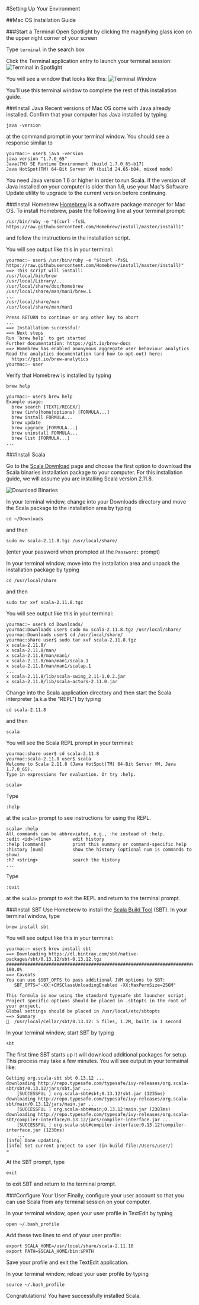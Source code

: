 #Setting Up Your Environment

##Mac OS Installation Guide

###Start a Terminal 
Open Spotlight by clicking the magnifying glass icon on the upper right corner of your screen

Type `terminal` in the search box 

Click the Terminal application entry to launch your terminal session:
![Terminal in Spotlight](http://skarlson.com/scalabridge/images/launching_terminal.png)

You will see a window that looks like this:
![Terminal Window](http://skarlson.com/scalabridge/images/terminal_window.png)

You'll use this terminal window to complete the rest of this installation guide.

###Install Java
Recent versions of Mac OS come with Java already installed.  Confirm that your computer has Java installed by typing
```
java -version
```
at the command prompt in your terminal window. You should see a response similar to
```
yourmac:~ user$ java -version
java version "1.7.0_65"
Java(TM) SE Runtime Environment (build 1.7.0_65-b17)
Java HotSpot(TM) 64-Bit Server VM (build 24.65-b04, mixed mode)
```
You need Java version 1.6 or higher in order to run Scala. If the version of Java installed on your computer is older than 1.6, use your Mac's Software Update utility to upgrade to the current version before continuing.

###Install Homebrew
[Homebrew](http://brew.sh/) is a software package manager for Mac OS. To install Homebrew, paste the following line at your terminal prompt:

```
/usr/bin/ruby -e "$(curl -fsSL https://raw.githubusercontent.com/Homebrew/install/master/install)"
```

and follow the instructions in the installation script.

You will see output like this in your terminal:

```
yourmac:~ user$ /usr/bin/ruby -e "$(curl -fsSL https://raw.githubusercontent.com/Homebrew/install/master/install)"
==> This script will install:
/usr/local/bin/brew
/usr/local/Library/...
/usr/local/share/doc/homebrew
/usr/local/share/man/man1/brew.1
...
/usr/local/share/man
/usr/local/share/man/man1

Press RETURN to continue or any other key to abort
...
==> Installation successful!
==> Next steps
Run `brew help` to get started
Further documentation: https://git.io/brew-docs
==> Homebrew has enabled anonymous aggregate user behaviour analytics
Read the analytics documentation (and how to opt-out) here:
  https://git.io/brew-analytics
yourmac:~ user
```

Verify that Homebrew is installed by typing 
```
brew help
```

```
yourmac:~ user$ brew help
Example usage:
  brew search [TEXT|/REGEX/]
  brew (info|home|options) [FORMULA...]
  brew install FORMULA...
  brew update
  brew upgrade [FORMULA...]
  brew uninstall FORMULA...
  brew list [FORMULA...]
...
```

###Install Scala

Go to the [Scala Download](http://www.scala-lang.org/download/) page and choose the first option to download the Scala binaries installation package to your computer. For this installation guide, we will assume you are installing Scala version 2.11.8.

![Download Binaries](http://skarlson.com/scalabridge/images/download_binaries.png)

In your terminal window, change into your Downloads directory and move the Scala package to the installation area by typing
```
cd ~/Downloads
```
and then 
```
sudo mv scala-2.11.8.tgz /usr/local/share/
```
(enter your password when prompted at the `Password:` prompt)

In your terminal window, move into the installation area and unpack the installation package by typing
```
cd /usr/local/share
```
and then
```
sudo tar xvf scala-2.11.8.tgz
```

You will see output like this in your terminal:

```
yourmac:~ user$ cd Downloads/
yourmac:Downloads user$ sudo mv scala-2.11.8.tgz /usr/local/share/
yourmac:Downloads user$ cd /usr/local/share/
yourmac:share user$ sudo tar xvf scala-2.11.8.tgz 
x scala-2.11.8/
x scala-2.11.8/man/
x scala-2.11.8/man/man1/
x scala-2.11.8/man/man1/scala.1
x scala-2.11.8/man/man1/scalap.1
...
x scala-2.11.8/lib/scala-swing_2.11-1.0.2.jar
x scala-2.11.8/lib/scala-actors-2.11.0.jar
```

Change into the Scala application directory and then start the Scala interpreter (a.k.a the "REPL") by typing
```
cd scala-2.11.8
```
and then
```
scala
```

You will see the Scala REPL prompt in your terminal:

```
yourmac:share user$ cd scala-2.11.8
yourmac:scala-2.11.8 user$ scala
Welcome to Scala 2.11.8 (Java HotSpot(TM) 64-Bit Server VM, Java 1.7.0_65).
Type in expressions for evaluation. Or try :help.

scala> 
```

Type 
```
:help
```
at the `scala>` prompt to see instructions for using the REPL.

```
scala> :help
All commands can be abbreviated, e.g., :he instead of :help.
:edit <id>|<line>        edit history
:help [command]          print this summary or command-specific help
:history [num]           show the history (optional num is commands to show)
:h? <string>             search the history
...
```

Type 
```
:quit
```
at the `scala>` prompt to exit the REPL and return to the terminal prompt.

###Install SBT
Use Homebrew to install the [Scala Build Tool](http://www.scala-sbt.org/index.html) (SBT). In your terminal window, type
```
brew install sbt
```

You will see output like this in your terminal:

```
yourmac:~ user$ brew install sbt
==> Downloading https://dl.bintray.com/sbt/native-packages/sbt/0.13.12/sbt-0.13.12.tgz
######################################################################## 100.0%
==> Caveats
You can use $SBT_OPTS to pass additional JVM options to SBT:
   SBT_OPTS="-XX:+CMSClassUnloadingEnabled -XX:MaxPermSize=256M"

This formula is now using the standard typesafe sbt launcher script.
Project specific options should be placed in .sbtopts in the root of your project.
Global settings should be placed in /usr/local/etc/sbtopts
==> Summary
🍺  /usr/local/Cellar/sbt/0.13.12: 5 files, 1.2M, built in 1 second
```

In your terminal window, start SBT by typing
```
sbt
```

The first time SBT starts up it will download additional packages for setup. This process may take a few minutes. You will see output in your termainal like:

```
Getting org.scala-sbt sbt 0.13.12 ...
downloading http://repo.typesafe.com/typesafe/ivy-releases/org.scala-sbt/sbt/0.13.12/jars/sbt.jar ...
	[SUCCESSFUL ] org.scala-sbt#sbt;0.13.12!sbt.jar (1235ms)
downloading http://repo.typesafe.com/typesafe/ivy-releases/org.scala-sbt/main/0.13.12/jars/main.jar ...
	[SUCCESSFUL ] org.scala-sbt#main;0.13.12!main.jar (2387ms)
downloading http://repo.typesafe.com/typesafe/ivy-releases/org.scala-sbt/compiler-interface/0.13.12/jars/compiler-interface.jar ...
	[SUCCESSFUL ] org.scala-sbt#compiler-interface;0.13.12!compiler-interface.jar (1230ms)
	...
[info] Done updating.
[info] Set current project to user (in build file:/Users/user/)
> 
```

At the SBT prompt, type
```
exit
```
to exit SBT and return to the terminal prompt.


###Configure Your User
Finally, configure your user account so that you can use Scala from any terminal session on your computer.

In your terminal window, open your user profile in TextEdit by typing
```
open ~/.bash_profile
```

Add these two lines to end of your user profile:
```
export SCALA_HOME=/usr/local/share/scala-2.11.18
export PATH=$SCALA_HOME/bin:$PATH
```

Save your profile and exit the TextEdit application.

In your terminal window, reload your user profile by typing
```
source ~/.bash_profile
```

Congratulations! You have successfully installed Scala.
